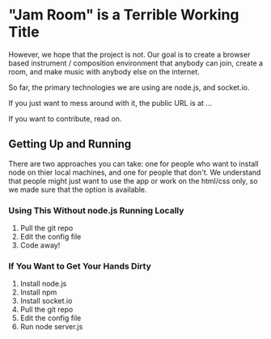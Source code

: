 # "Jam Room" is a Terrible Working Title #

However, we hope that the project is not. Our goal is to create a browser based instrument / composition environment that
anybody can join, create a room, and make music with anybody else on the internet.

So far, the primary technologies we are using are node.js, and socket.io.

If you just want to mess around with it, the public URL is at ...

If you want to contribute, read on.

## Getting Up and Running ##

There are two approaches you can take: one for people who want to install node on thier local machines, and one for people
that don't. We understand that people might just want to use the app or work on the html/css only, so we made sure that
the option is available.

### Using This Without node.js Running Locally ###

1. Pull the git repo
2. Edit the config file
3. Code away!

### If You Want to Get Your Hands Dirty ###

1. Install node.js
2. Install npm
3. Install socket.io
4. Pull the git repo
5. Edit the config file
6. Run node server.js